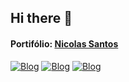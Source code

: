 ## Hi there 👋
#### Portifólio:  <a href="https://nicolasantos1.github.io/">Nicolas Santos</a>

[![Blog](https://img.shields.io/badge/Gmail-D14836?style=for-the-badge&logo=gmail&logoColor=white)](https://mailto:nicolasantos011@gmail.com)
[![Blog](https://img.shields.io/badge/Instagram-E4405F?style=for-the-badge&logo=instagram&logoColor=white)](https://mailto:nicolasantos011@gmail.com)
[![Blog](https://img.shields.io/badge/LinkedIn-0077B5?style=for-the-badge&logo=linkedin&logoColor=white)](https://www.linkedin.com/in/nicolas-santosdonascimento)

